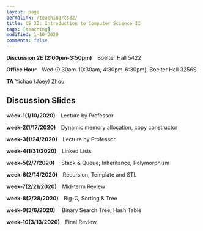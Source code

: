 ```yaml
---
layout: page
permalink: /teaching/cs32/
title: CS 32: Introduction to Computer Science II  
tags: [teaching]
modified: 1-10-2020
comments: false
---
```


**Discussion 2E (2:00pm-3:50pm)** Boelter Hall 5422

**Office Hour** Wed (9:30am-10:30am, 4:30pm-6:30pm), Boelter Hall 3256S

**TA** Yichao (Joey)  Zhou



## Discussion Slides

**week-1(1/10/2020)** Lecture by Professor 

**week-2(1/17/2020)** Dynamic memory allocation, copy constructor

**week-3(1/24/2020)** Lecture by Professor

**week-4(1/31/2020)** Linked Lists

**week-5(2/7/2020)**   Stack & Queue; Inheritance; Polymorphism

**week-6(2/14/2020)** Recursion, Template and STL

**week-7(2/21/2020)** Mid-term Review

**week-8(2/28/2020)** Big-O, Sorting & Tree

**week-9(3/6/2020)**   Binary Search Tree, Hash Table

**week-10(3/13/2020)** Final Review